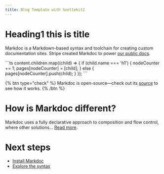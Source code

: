 ```yaml
---
title: Blog Template with Sveltekit2
---
```


# Heading1 this is title

Markdoc is a Markdown-based syntax and toolchain for creating custom documentation sites. Stripe created Markdoc to power [our public docs](http://stripe.com/docs).

\`\`\`ts
content.children.map((child) => {
if (child.name === 'h1') {
nodeCounter += 1;
pages[nodeCounter] = [child];
} else {
pages[nodeCounter].push(child);
}
});
\`\`\`

{% btn type="check" %}
Markdoc is open-source—check out its [source](http://github.com/markdoc/markdoc) to see how it works.
{% /btn %}

# How is Markdoc different?

Markdoc uses a fully declarative approach to composition and flow control, where other solutions… [Read more](/docs/overview).

# Next steps

- [Install Markdoc](/docs/getting-started)
- [Explore the syntax](/docs/syntax)
